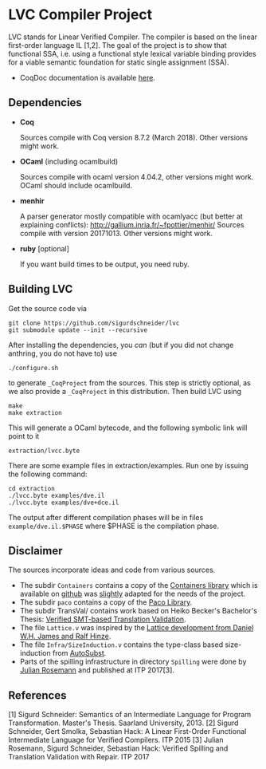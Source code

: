# LVC Compiler Project
LVC stands for Linear Verified Compiler. The compiler is based on the linear first-order language IL [1,2]. The goal of the project is to show that functional SSA, i.e. using a functional style lexical variable binding provides for a viable semantic foundation for static single assignment (SSA).

- CoqDoc documentation is available [here](https://sigurdschneider.github.io/lvc).

## Dependencies

- **Coq**

    Sources compile with Coq version 8.7.2 (March 2018). Other versions might work.

- **OCaml** (including ocamlbuild)

    Sources compile with ocaml version 4.04.2, other versions might work.
    OCaml should include ocamlbuild.

- **menhir**

    A parser generator mostly compatible with ocamlyacc (but better at explaining conflicts):
    http://gallium.inria.fr/~fpottier/menhir/
    Sources compile with version 20171013. Other versions might work.

- **ruby** [optional]

    If you want build times to be output, you need ruby.

## Building LVC

Get the source code via 

	git clone https://github.com/sigurdschneider/lvc
	git submodule update --init --recursive

After installing the dependencies, you *can* (but if you did not change anthring, you do not have to) use

	./configure.sh

to generate `_CoqProject` from the sources. This step is strictly optional, as we also provide a `_CoqProject`
in this distribution. Then build LVC using

	make
	make extraction

This will generate a OCaml bytecode, and the following symbolic link will point to it

	extraction/lvcc.byte

There are some example files in extraction/examples. Run one by issuing the following command:

	cd extraction
	./lvcc.byte examples/dve.il
	./lvcc.byte examples/dve+dce.il

The output after different compilation phases will be in files `example/dve.il.$PHASE` where $PHASE is the 
compilation phase.

## Disclaimer

The sources incorporate ideas and code from various sources.

- The subdir `Containers` contains a copy of the [Containers library](http://www.lix.polytechnique.fr/coq/pylons/contribs/view/Containers/v8.4) which is available on [github](https://github.com/coq-contribs/containers/) was [slightly](https://github.com/sigurdschneider/containers) adapted for the needs of the project.
- The subdir `paco` contains a copy of the [Paco Library](http://plv.mpi-sws.org/paco/).
- The subdir TransVal/ contains work based on Heiko Becker's Bachelor's Thesis: [Verified SMT-based Translation Validation](http://compilers.cs.uni-saarland.de/publications/theses/becker_bsc.pdf).
- The file `Lattice.v` was inspired by the [Lattice development from Daniel W.H. James and Ralf Hinze](http://www.cs.ox.ac.uk/people/daniel.james/lattice.html).
- The file `Infra/SizeInduction.v` contains the type-class based size-induction from [AutoSubst](https://www.ps.uni-saarland.de/autosubst/).
- Parts of the spilling infrastructure in directory `Spilling` were done by [Julian Rosemann](https://www.ps.uni-saarland.de/~rosemann/bachelor.php) and published at ITP 2017[3].

## References

[1] Sigurd Schneider: Semantics of an Intermediate Language for Program Transformation. Master's Thesis. Saarland University, 2013.
[2] Sigurd Schneider, Gert Smolka, Sebastian Hack: A Linear First-Order Functional Intermediate Language for Verified Compilers. ITP 2015
[3] Julian Rosemann, Sigurd Schneider, Sebastian Hack: Verified Spilling and Translation Validation with Repair. ITP 2017
